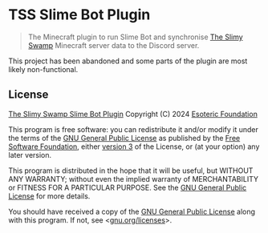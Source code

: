 # TSS Slime Bot Plugin

> The Minecraft plugin to run Slime Bot and synchronise [The Slimy Swamp](https://github.com/TheSlimySwamp) Minecraft server data to the Discord server.

This project has been abandoned and some parts of the plugin are most likely non-functional.

## License

[The Slimy Swamp Slime Bot Plugin](./) Copyright (C) 2024 [Esoteric Foundation](https://esoteric.foundation)

This program is free software: you can redistribute it and/or modify it under the terms of the [GNU General Public License](./LICENSE) as published by the [Free Software Foundation](https://www.fsf.org/), either [version 3](./LICENSE) of the License, or (at your option) any later version.

This program is distributed in the hope that it will be useful, but WITHOUT ANY WARRANTY; without even the implied warranty of MERCHANTABILITY or FITNESS FOR A PARTICULAR PURPOSE. See the [GNU General Public License](./LICENSE) for more details.

You should have received a copy of the [GNU General Public License](./LICENSE) along with this program. If not, see <[gnu.org/licenses](https://www.gnu.org/licenses/)>.
